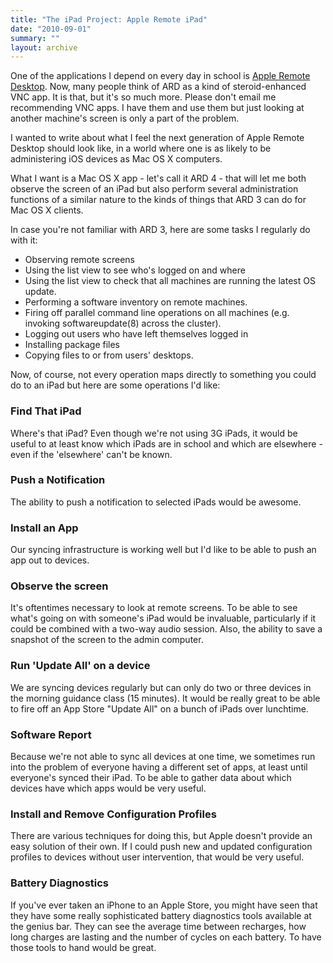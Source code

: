 ```yaml
---
title: "The iPad Project: Apple Remote iPad"
date: "2010-09-01"
summary: ""
layout: archive
---
```


One of the applications I depend on every day in school is [Apple Remote Desktop](http://www.apple.com/remotedesktop/). Now, many people think of ARD as a kind of steroid-enhanced VNC app. It is that, but it's so much more. Please don't email me recommending VNC apps. I have them and use them but just looking at another machine's screen is only a part of the problem.

I wanted to write about what I feel the next generation of Apple Remote Desktop should look like, in a world where one is as likely to be administering iOS devices as Mac OS X computers.

What I want is a Mac OS X app - let's call it ARD 4 - that will let me both observe the screen of an iPad but also perform several administration functions of a similar nature to the kinds of things that ARD 3 can do for Mac OS X clients.

In case you're not familiar with ARD 3, here are some tasks I regularly do with it:

- Observing remote screens
- Using the list view to see who's logged on and where
- Using the list view to check that all machines are running the latest OS update.
- Performing a software inventory on remote machines.
- Firing off parallel command line operations on all machines (e.g. invoking softwareupdate(8) across the cluster).
- Logging out users who have left themselves logged in
- Installing package files
- Copying files to or from users' desktops.

Now, of course, not every operation maps directly to something you could do to an iPad but here are some operations I'd like:

### Find That iPad

Where's that iPad? Even though we're not using 3G iPads, it would be useful to at least know which iPads are in school and which are elsewhere - even if the 'elsewhere' can't be known.

### Push a Notification

The ability to push a notification to selected iPads would be awesome.

### Install an App

Our syncing infrastructure is working well but I'd like to be able to push an app out to devices.

### Observe the screen

It's oftentimes necessary to look at remote screens. To be able to see what's going on with someone's iPad would be invaluable, particularly if it could be combined with a two-way audio session. Also, the ability to save a snapshot of the screen to the admin computer.

### Run 'Update All' on a device

We are syncing devices regularly but can only do two or three devices in the morning guidance class (15 minutes). It would be really great to be able to fire off an App Store "Update All" on a bunch of iPads over lunchtime.

### Software Report

Because we're not able to sync all devices at one time, we sometimes run into the problem of everyone having a different set of apps, at least until everyone's synced their iPad. To be able to gather data about which devices have which apps would be very useful.

### Install and Remove Configuration Profiles

There are various techniques for doing this, but Apple doesn't provide an easy solution of their own. If I could push new and updated configuration profiles to devices without user intervention, that would be very useful.

### Battery Diagnostics

If you've ever taken an iPhone to an Apple Store, you might have seen that they have some really sophisticated battery diagnostics tools available at the genius bar. They can see the average time between recharges, how long charges are lasting and the number of cycles on each battery. To have those tools to hand would be great.
